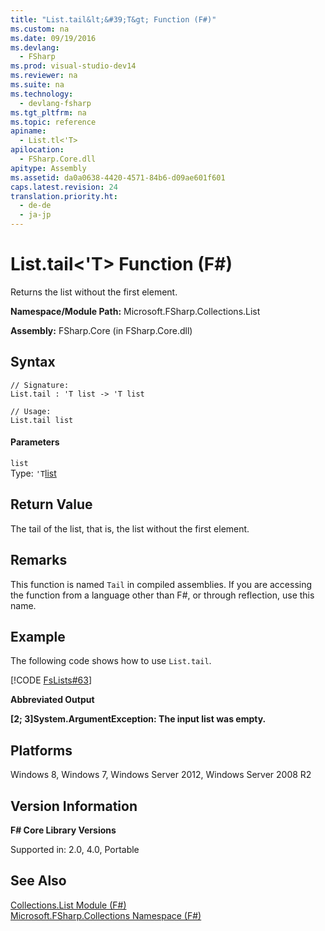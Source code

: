 ```yaml
---
title: "List.tail&lt;&#39;T&gt; Function (F#)"
ms.custom: na
ms.date: 09/19/2016
ms.devlang: 
  - FSharp
ms.prod: visual-studio-dev14
ms.reviewer: na
ms.suite: na
ms.technology: 
  - devlang-fsharp
ms.tgt_pltfrm: na
ms.topic: reference
apiname: 
  - List.tl<'T>
apilocation: 
  - FSharp.Core.dll
apitype: Assembly
ms.assetid: da0a0638-4420-4571-84b6-d09ae601f601
caps.latest.revision: 24
translation.priority.ht: 
  - de-de
  - ja-jp
---
```

# List.tail&lt;&#39;T&gt; Function (F#)
Returns the list without the first element.  
  
 **Namespace/Module Path:** Microsoft.FSharp.Collections.List  
  
 **Assembly:** FSharp.Core (in FSharp.Core.dll)  
  
## Syntax  
  
```  
// Signature:  
List.tail : 'T list -> 'T list  
  
// Usage:  
List.tail list  
```  
  
#### Parameters  
 `list`  
 Type: `'T`[list](../vs140/Collections.List--T--Union--F#-.md)  
  
## Return Value  
 The tail of the list, that is, the list without the first element.  
  
## Remarks  
 This function is named `Tail` in compiled assemblies. If you are accessing the function from a language other than F#, or through reflection, use this name.  
  
## Example  
 The following code shows how to use `List.tail`.  
  
 [!CODE [FsLists#63](../CodeSnippet/VS_Snippets_Fsharp/fslists#63)]  
  
 **Abbreviated Output**  
  
 **[2; 3]System.ArgumentException: The input list was empty.**   
## Platforms  
 Windows 8, Windows 7, Windows Server 2012, Windows Server 2008 R2  
  
## Version Information  
 **F# Core Library Versions**  
  
 Supported in: 2.0, 4.0, Portable  
  
## See Also  
 [Collections.List Module (F#)](../vs140/Collections.List-Module--F#-.md)   
 [Microsoft.FSharp.Collections Namespace (F#)](../Topic/Microsoft.FSharp.Collections%20Namespace%20\(F%23\).md)
